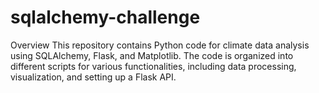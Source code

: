 # sqlalchemy-challenge
Overview
This repository contains Python code for climate data analysis using SQLAlchemy, Flask, and Matplotlib. The code is organized into different scripts for various functionalities, including data processing, visualization, and setting up a Flask API.